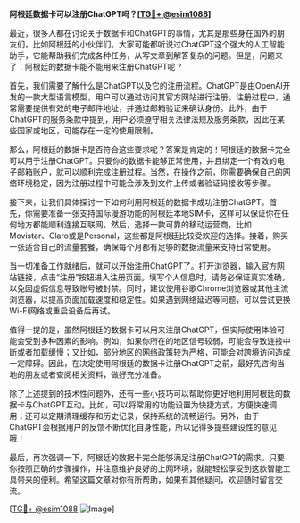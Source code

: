 **阿根廷数据卡可以注册ChatGPT吗？[[TG💪+ @esim1088](https://t.me/s/esim1088)]**

最近，很多人都在讨论关于数据卡和ChatGPT的事情，尤其是那些身在国外的朋友们，比如阿根廷的小伙伴们。大家可能都听说过ChatGPT这个强大的人工智能助手，它能帮助我们完成各种任务，从写文章到解答复杂的问题。但是，问题来了：阿根廷的数据卡能不能用来注册ChatGPT呢？

首先，我们需要了解什么是ChatGPT以及它的注册流程。ChatGPT是由OpenAI开发的一款大型语言模型，用户可以通过访问其官方网站进行注册。注册过程中，通常需要提供有效的电子邮件地址，并通过邮箱验证来确认身份。此外，由于ChatGPT的服务条款中提到，用户必须遵守相关法律法规及服务条款，因此在某些国家或地区，可能存在一定的使用限制。

那么，阿根廷的数据卡是否符合这些要求呢？答案是肯定的！阿根廷的数据卡完全可以用于注册ChatGPT。只要你的数据卡能够正常使用，并且绑定一个有效的电子邮箱账户，就可以顺利完成注册过程。当然，在操作之前，你需要确保自己的网络环境稳定，因为注册过程中可能会涉及到文件上传或者验证码接收等步骤。

接下来，让我们具体探讨一下如何利用阿根廷的数据卡成功注册ChatGPT。首先，你需要准备一张支持国际漫游功能的阿根廷本地SIM卡，这样可以保证你在任何地方都能顺利连接互联网。然后，选择一款可靠的移动运营商，比如Movistar、Claro或是Personal，这些都是阿根廷比较受欢迎的选择。接着，购买一张适合自己的流量套餐，确保每个月都有足够的数据流量来支持日常使用。

当一切准备工作就绪后，就可以开始注册ChatGPT了。打开浏览器，输入官方网站链接，点击“注册”按钮进入注册页面。填写个人信息时，请务必保证真实准确，以免因虚假信息导致账号被封禁。同时，建议使用谷歌Chrome浏览器或其他主流浏览器，以提高页面加载速度和稳定性。如果遇到网络延迟等问题，可以尝试更换Wi-Fi网络或重启设备后再试。

值得一提的是，虽然阿根廷的数据卡可以用来注册ChatGPT，但实际使用体验可能会受到多种因素的影响。例如，如果你所在的地区信号较弱，可能会导致连接中断或者加载缓慢；又比如，部分地区的网络政策较为严格，可能会对跨境访问造成一定障碍。因此，在决定使用阿根廷的数据卡注册ChatGPT之前，最好先咨询当地的朋友或者查阅相关资料，做好充分准备。

除了上述提到的技术性问题外，还有一些小技巧可以帮助你更好地利用阿根廷的数据卡与ChatGPT互动。比如，可以将常用的功能设置为快捷方式，方便快速调用；还可以定期清理缓存和历史记录，保持系统的流畅运行。另外，由于ChatGPT会根据用户的反馈不断优化自身性能，所以记得多提些建设性的意见哦！

最后，再次强调一下，阿根廷的数据卡完全能够满足注册ChatGPT的需求。只要你按照正确的步骤操作，并注意维护良好的上网环境，就能轻松享受到这款智能工具带来的便利。希望这篇文章对你有所帮助，如果有其他疑问，欢迎随时留言交流。

[[TG💪+ @esim1088](https://t.me/s/esim1088) ![Image](https://i.postimg.cc/4NQfJmqS/Snipaste-2025-05-13-00-14-12.png)]
